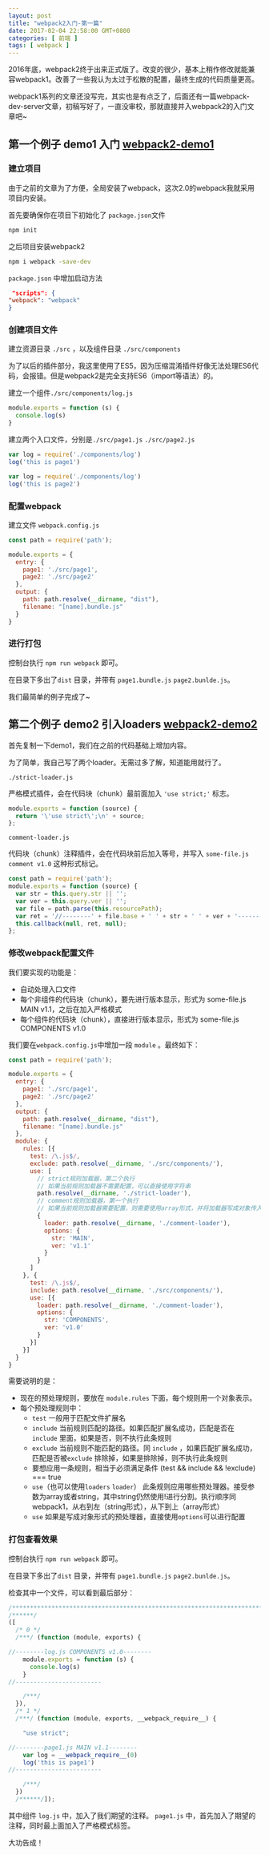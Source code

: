 ```yaml
---
layout: post
title: "webpack2入门-第一篇"
date: 2017-02-04 22:58:00 GMT+0800
categories: [ 前端 ]
tags: [ webpack ]
---
```


2016年底，webpack2终于出来正式版了。改变的很少，基本上稍作修改就能兼容webpack1。改善了一些我认为太过于松散的配置，最终生成的代码质量更高。

webpack1系列的文章还没写完，其实也是有点乏了，后面还有一篇webpack-dev-server文章，初稿写好了，一直没审校，那就直接并入webpack2的入门文章吧~

<!-- more -->

## 第一个例子 demo1 入门 [webpack2-demo1](https://github.com/yukapril/learning/tree/master/webpack2-demo/demo1)

### 建立项目

由于之前的文章为了方便，全局安装了webpack，这次2.0的webpack我就采用项目内安装。

首先要确保你在项目下初始化了 `package.json`文件

```bash
npm init
```

之后项目安装webpack2

```bash
npm i webpack -save-dev
```

`package.json` 中增加启动方法

```json
 "scripts": {
"webpack": "webpack"
}
```

### 创建项目文件

建立资源目录 `./src` ，以及组件目录 `./src/components`

为了以后的插件部分，我这里使用了ES5，因为压缩混淆插件好像无法处理ES6代码，会报错。但是webpack2是完全支持ES6（import等语法）的。

建立一个组件`./src/components/log.js`

```js
module.exports = function (s) {
  console.log(s)
}
```

建立两个入口文件，分别是`./src/page1.js` `./src/page2.js`

```js
var log = require('./components/log')
log('this is page1')
```

```js
var log = require('./components/log')
log('this is page2')
```

### 配置webpack

建立文件 `webpack.config.js`

```js
const path = require('path');

module.exports = {
  entry: {
    page1: './src/page1',
    page2: './src/page2'
  },
  output: {
    path: path.resolve(__dirname, "dist"),
    filename: "[name].bundle.js"
  }
}
```

### 进行打包

控制台执行 `npm run webpack` 即可。

在目录下多出了`dist` 目录，并带有 `page1.bundle.js` `page2.bunlde.js`。

我们最简单的例子完成了~

## 第二个例子 demo2 引入loaders [webpack2-demo2](https://github.com/yukapril/learning/tree/master/webpack2-demo)

首先复制一下demo1，我们在之前的代码基础上增加内容。

为了简单，我自己写了两个loader。无需过多了解，知道能用就行了。

`./strict-loader.js`

严格模式插件，会在代码块（chunk）最前面加入 `'use strict;'` 标志。

```js
module.exports = function (source) {
  return '\'use strict\';\n' + source;
};
```

`comment-loader.js`

代码块（chunk）注释插件，会在代码块前后加入等号，并写入 `some-file.js comment v1.0` 这种形式标记。

```js
const path = require('path');
module.exports = function (source) {
  var str = this.query.str || '';
  var ver = this.query.ver || '';
  var file = path.parse(this.resourcePath);
  var ret = '//--------' + file.base + ' ' + str + ' ' + ver + '--------\n' + source + '\n//------------------------';
  this.callback(null, ret, null);
};
```

### 修改webpack配置文件

我们要实现的功能是：

* 自动处理入口文件
* 每个非组件的代码块（chunk），要先进行版本显示，形式为 some-file.js MAIN v1.1，之后在加入严格模式
* 每个组件的代码块（chunk），直接进行版本显示，形式为 some-file.js COMPONENTS v1.0

我们要在`webpack.config.js`中增加一段 `module` 。最终如下：

```js
const path = require('path');

module.exports = {
  entry: {
    page1: './src/page1',
    page2: './src/page2'
  },
  output: {
    path: path.resolve(__dirname, "dist"),
    filename: "[name].bundle.js"
  },
  module: {
    rules: [{
      test: /\.js$/,
      exclude: path.resolve(__dirname, './src/components/'),
      use: [
        // strict规则加载器，第二个执行
        // 如果当前规则加载器不需要配置，可以直接使用字符串
        path.resolve(__dirname, './strict-loader'),
        // comment规则加载器，第一个执行
        // 如果当前规则加载器需要配置，则需要使用array形式，并将加载器写成对象传入
        {
          loader: path.resolve(__dirname, './comment-loader'),
          options: {
            str: 'MAIN',
            ver: 'v1.1'
          }
        }
      ]
    }, {
      test: /\.js$/,
      include: path.resolve(__dirname, './src/components/'),
      use: [{
        loader: path.resolve(__dirname, './comment-loader'),
        options: {
          str: 'COMPONENTS',
          ver: 'v1.0'
        }
      }]
    }]
  }
}
```

需要说明的是：

* 现在的预处理规则，要放在 `module.rules` 下面，每个规则用一个对象表示。
* 每个预处理规则中：
    * `test` 一般用于匹配文件扩展名
    * `include` 当前规则匹配的路径。如果匹配扩展名成功，匹配是否在 `include` 里面，如果是否，则不执行此条规则
    * `exclude` 当前规则不能匹配的路径。同 `include` ，如果匹配扩展名成功，匹配是否被`exclude` 排除掉，如果是排除掉，则不执行此条规则
    * 要想应用一条规则，相当于必须满足条件 (test && include && !exclude) === true
    * `use`（也可以使用`loaders` `loader`） 此条规则应用哪些预处理器。接受参数为array或者string，其中string仍然使用!进行分割。执行顺序同webpack1，从右到左（string形式），从下到上（array形式）
    * `use` 如果是写成对象形式的预处理器，直接使用`options`可以进行配置

### 打包查看效果

控制台执行 `npm run webpack` 即可。

在目录下多出了`dist` 目录，并带有 `page1.bundle.js` `page2.bunlde.js`。

检查其中一个文件，可以看到最后部分：

```js
/************************************************************************/
/******/
([
  /* 0 */
  /***/ (function (module, exports) {

//--------log.js COMPONENTS v1.0--------
    module.exports = function (s) {
      console.log(s)
    }
//------------------------

    /***/
  }),
  /* 1 */
  /***/ (function (module, exports, __webpack_require__) {

    "use strict";

//--------page1.js MAIN v1.1--------
    var log = __webpack_require__(0)
    log('this is page1')
//------------------------

    /***/
  })
  /******/]);
```

其中组件 `log.js` 中，加入了我们期望的注释。 `page1.js` 中，首先加入了期望的注释，同时最上面加入了严格模式标签。

大功告成！
